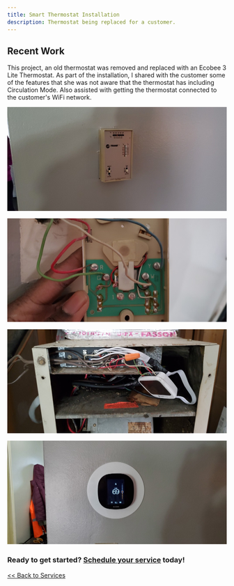 ```yaml
---
title: Smart Thermostat Installation
description: Thermostat being replaced for a customer.
---
```

## Recent Work

This project, an old thermostat was removed and replaced with an Ecobee 3 Lite Thermostat. As part of the 
installation, I shared with the customer some of the features that she was not aware that the thermostat
has including Circulation Mode. Also assisted with getting the thermostat connected to the customer's 
WiFi network.

![](/images/thermostat_20210213/re20210213_111551.jpg)

![](/images/thermostat_20210213/re20210213_111932.jpg)

![](/images/thermostat_20210213/re20210213_120441.jpg)

![](/images/thermostat_20210213/re20210213_123820.jpg)

<h3>Ready to get started? <a href="/request">Schedule your service</a> today!</h3>

[<< Back to Services](/services)
